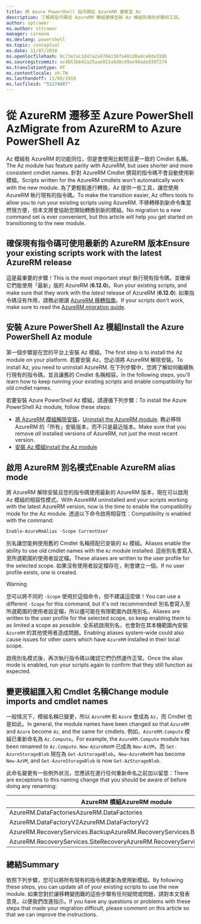 ```yaml
---
title: 將 Azure PowerShell 指令碼從 AzureRM 遷移至 Az
description: 了解將指令碼從 AzureRM 模組遷移至新 Az 模組所用的步驟和工具。
author: sptramer
ms.author: sttramer
manager: carmonm
ms.devlang: powershell
ms.topic: conceptual
ms.date: 11/07/2018
ms.openlocfilehash: 0c73e7ac1d47a2a97b6136fa481d0adce8de33db
ms.sourcegitcommit: ac4b53bb42a25aae013a9d8cd9ae98ada9397274
ms.translationtype: HT
ms.contentlocale: zh-TW
ms.lasthandoff: 11/08/2018
ms.locfileid: "51274887"
---
```

# <a name="migrate-from-azurerm-to-azure-powershell-az"></a><span data-ttu-id="9928b-103">從 AzureRM 遷移至 Azure PowerShell Az</span><span class="sxs-lookup"><span data-stu-id="9928b-103">Migrate from AzureRM to Azure PowerShell Az</span></span>

<span data-ttu-id="9928b-104">Az 模組有 AzureRM 的功能同位，但是會使用比較短且更一致的 Cmdlet 名稱。</span><span class="sxs-lookup"><span data-stu-id="9928b-104">The Az module has feature parity with AzureRM, but uses shorter and more consistent cmdlet names.</span></span>
<span data-ttu-id="9928b-105">針對 AzureRM Cmdlet 撰寫的指令碼不會自動使用新模組。</span><span class="sxs-lookup"><span data-stu-id="9928b-105">Scripts written for the AzureRM cmdlets won't automatically work with the new module.</span></span> <span data-ttu-id="9928b-106">為了更輕鬆進行轉換，Az 提供一些工具，讓您使用 AzureRM 執行現有的指令碼。</span><span class="sxs-lookup"><span data-stu-id="9928b-106">To make the transition easier, Az offers tools to allow you to run your existing scripts using AzureRM.</span></span> <span data-ttu-id="9928b-107">不移轉移到新命令集當然很方便，但本文將會協助您開始轉換到新的模組。</span><span class="sxs-lookup"><span data-stu-id="9928b-107">No migration to a new command set is ever convenient, but this article will help you get started on transitioning to the new module.</span></span>

## <a name="ensure-your-existing-scripts-work-with-the-latest-azurerm-release"></a><span data-ttu-id="9928b-108">確保現有指令碼可使用最新的 AzureRM 版本</span><span class="sxs-lookup"><span data-stu-id="9928b-108">Ensure your existing scripts work with the latest AzureRM release</span></span>

<span data-ttu-id="9928b-109">這是最重要的步驟！</span><span class="sxs-lookup"><span data-stu-id="9928b-109">This is the most important step!</span></span> <span data-ttu-id="9928b-110">執行現有指令碼，並確保它們能使用「最新」版的 AzureRM (__6.12.0__)。</span><span class="sxs-lookup"><span data-stu-id="9928b-110">Run your existing scripts, and make sure that they work with the _latest_ release of AzureRM (__6.12.0__).</span></span> <span data-ttu-id="9928b-111">如果指令碼沒有作用，請務必閱讀 [AzureRM 移轉指南](migration-guide.6.0.0.md)。</span><span class="sxs-lookup"><span data-stu-id="9928b-111">If your scripts don't work, make sure to read the [AzureRM migration guide](migration-guide.6.0.0.md).</span></span>

## <a name="install-the-azure-powershell-az-module"></a><span data-ttu-id="9928b-112">安裝 Azure PowerShell Az 模組</span><span class="sxs-lookup"><span data-stu-id="9928b-112">Install the Azure PowerShell Az module</span></span>

<span data-ttu-id="9928b-113">第一個步驟是在您的平台上安裝 Az 模組。</span><span class="sxs-lookup"><span data-stu-id="9928b-113">The first step is to install the Az module on your platform.</span></span> <span data-ttu-id="9928b-114">若要安裝 Az，您必須將 AzureRM 解除安裝。</span><span class="sxs-lookup"><span data-stu-id="9928b-114">To install Az, you need to uninstall AzureRM.</span></span>
<span data-ttu-id="9928b-115">在下列步驟中，您將了解如何繼續執行現有的指令碼，並且讓舊的 Cmdlet 名稱相容。</span><span class="sxs-lookup"><span data-stu-id="9928b-115">In the following steps, you'll learn how to keep running your existing scripts and enable compatibility for old cmdlet names.</span></span>

<span data-ttu-id="9928b-116">若要安裝 Azure PowerShell Az 模組，請遵循下列步驟：</span><span class="sxs-lookup"><span data-stu-id="9928b-116">To install the Azure PowerShell Az module, follow these steps:</span></span>

* <span data-ttu-id="9928b-117">[將 AzureRM 模組解除安裝](uninstall-azurerm-ps.md)。</span><span class="sxs-lookup"><span data-stu-id="9928b-117">[Uninstall the AzureRM module](uninstall-azurerm-ps.md).</span></span> <span data-ttu-id="9928b-118">務必移除 AzureRM 的「所有」安裝版本，而不只是最近版本。</span><span class="sxs-lookup"><span data-stu-id="9928b-118">Make sure that you remove _all_ installed versions of AzureRM, not just the most recent version.</span></span>
* [<span data-ttu-id="9928b-119">安裝 Az 模組</span><span class="sxs-lookup"><span data-stu-id="9928b-119">Install the Az module</span></span>](install-az-ps.md)

## <a name="a-namealiasesenable-azurerm-alias-mode"></a><span data-ttu-id="9928b-120"><a name="aliases"/>啟用 AzureRM 別名模式</span><span class="sxs-lookup"><span data-stu-id="9928b-120"><a name="aliases"/>Enable AzureRM alias mode</span></span>

<span data-ttu-id="9928b-121">將 AzureRM 解除安裝且您的指令碼使用最新的 AzureRM 版本，現在可以啟用 Az 模組的相容性模式。</span><span class="sxs-lookup"><span data-stu-id="9928b-121">With AzureRM uninstalled and your scripts working with the latest AzureRM version, now is the time to enable the compatibility mode for the Az module.</span></span> <span data-ttu-id="9928b-122">透過以下命令啟用相容性：</span><span class="sxs-lookup"><span data-stu-id="9928b-122">Compatibility is enabled with the command:</span></span>

```powershell-interactive
Enable-AzureRmAlias -Scope CurrentUser
```

<span data-ttu-id="9928b-123">別名讓您能夠使用舊的 Cmdlet 名稱搭配已安裝的 `Az` 模組。</span><span class="sxs-lookup"><span data-stu-id="9928b-123">Aliases enable the ability to use old cmdlet names with the `Az` module installed.</span></span> <span data-ttu-id="9928b-124">這些別名會寫入至所選範圍的使用者設定檔。</span><span class="sxs-lookup"><span data-stu-id="9928b-124">These aliases are written to the user profile for the selected scope.</span></span> <span data-ttu-id="9928b-125">如果沒有使用者設定檔存在，則會建立一個。</span><span class="sxs-lookup"><span data-stu-id="9928b-125">If no user profile exists, one is created.</span></span>

> [!WARNING]
>
> <span data-ttu-id="9928b-126">您可以將不同的 `-Scope` 使用於這個命令，但不建議這麼做！</span><span class="sxs-lookup"><span data-stu-id="9928b-126">You can use a different `-Scope` for this command, but it's not recommended!</span></span> <span data-ttu-id="9928b-127">別名會寫入至所選範圍的使用者設定檔，所以儘可能在有限範圍內啟用別名。</span><span class="sxs-lookup"><span data-stu-id="9928b-127">Aliases are written to the user profile for the selected scope, so keep enabling them to as limited a scope as possible.</span></span> <span data-ttu-id="9928b-128">全系統啟用別名，也會對在其本機範圍內安裝 `AzureRM` 的其他使用者造成問題。</span><span class="sxs-lookup"><span data-stu-id="9928b-128">Enabling aliases system-wide could also cause issues for other users which have `AzureRM` installed in their local scope.</span></span>

<span data-ttu-id="9928b-129">啟用別名模式後，再次執行指令碼以確認它們仍然運作正常。</span><span class="sxs-lookup"><span data-stu-id="9928b-129">Once the alias mode is enabled, run your scripts again to confirm that they still function as expected.</span></span> 

## <a name="change-module-imports-and-cmdlet-names"></a><span data-ttu-id="9928b-130">變更模組匯入和 Cmdlet 名稱</span><span class="sxs-lookup"><span data-stu-id="9928b-130">Change module imports and cmdlet names</span></span>

<span data-ttu-id="9928b-131">一般情況下，模組名稱已變更，所以 `AzureRM` 和 `Azure` 會成為 `Az`，而 Cmdlet 也是如此。</span><span class="sxs-lookup"><span data-stu-id="9928b-131">In general, the module names have been changed so that `AzureRM` and `Azure` become `Az`, and the same for cmdlets.</span></span>
<span data-ttu-id="9928b-132">例如，`AzureRM.Compute` 模組已重新命名為 `Az.Compute`。</span><span class="sxs-lookup"><span data-stu-id="9928b-132">For example, the `AzureRM.Compute` module has been renamed to `Az.Compute`.</span></span> <span data-ttu-id="9928b-133">`New-AzureRmVM` 已成為 `New-AzVM`，而 `Get-AzureStorageBlob` 現在為 `Get-AzStorageBlob`。</span><span class="sxs-lookup"><span data-stu-id="9928b-133">`New-AzureRmVM` has become `New-AzVM`, and `Get-AzureStorageBlob` is now `Get-AzStorageBlob`.</span></span>

<span data-ttu-id="9928b-134">此命名變更有一些例外狀況，您應該在進行任何重新命名之前加以留意：</span><span class="sxs-lookup"><span data-stu-id="9928b-134">There are exceptions to this naming change that you should be aware of before doing any renaming:</span></span>

| <span data-ttu-id="9928b-135">AzureRM 模組</span><span class="sxs-lookup"><span data-stu-id="9928b-135">AzureRM module</span></span> | <span data-ttu-id="9928b-136">Az 模組</span><span class="sxs-lookup"><span data-stu-id="9928b-136">Az module</span></span> |
|----------------|-----------|
| <span data-ttu-id="9928b-137">AzureRM.DataFactories</span><span class="sxs-lookup"><span data-stu-id="9928b-137">AzureRM.DataFactories</span></span> | <span data-ttu-id="9928b-138">Az.DataFactory</span><span class="sxs-lookup"><span data-stu-id="9928b-138">Az.DataFactory</span></span> |
| <span data-ttu-id="9928b-139">AzureRM.DataFactoryV2</span><span class="sxs-lookup"><span data-stu-id="9928b-139">AzureRM.DataFactoryV2</span></span> | <span data-ttu-id="9928b-140">Az.DataFactory</span><span class="sxs-lookup"><span data-stu-id="9928b-140">Az.DataFactory</span></span> |
| <span data-ttu-id="9928b-141">AzureRM.RecoveryServices.Backup</span><span class="sxs-lookup"><span data-stu-id="9928b-141">AzureRM.RecoveryServices.Backup</span></span> | <span data-ttu-id="9928b-142">Az.RecoveryServices</span><span class="sxs-lookup"><span data-stu-id="9928b-142">Az.RecoveryServices</span></span> |
| <span data-ttu-id="9928b-143">AzureRM.RecoveryServices.SiteRecovery</span><span class="sxs-lookup"><span data-stu-id="9928b-143">AzureRM.RecoveryServices.SiteRecovery</span></span> | <span data-ttu-id="9928b-144">Az.RecoveryServices</span><span class="sxs-lookup"><span data-stu-id="9928b-144">Az.RecoveryServices</span></span> |

## <a name="summary"></a><span data-ttu-id="9928b-145">總結</span><span class="sxs-lookup"><span data-stu-id="9928b-145">Summary</span></span>

<span data-ttu-id="9928b-146">依照下列步驟，您可以將所有現有的指令碼更新為使用新模組。</span><span class="sxs-lookup"><span data-stu-id="9928b-146">By following these steps, you can update all of your existing scripts to use the new module.</span></span> <span data-ttu-id="9928b-147">如果您對於讓移轉變困難的這些步驟有任何疑問或問題，請對本文發表意見，以便我們改進指示。</span><span class="sxs-lookup"><span data-stu-id="9928b-147">If you have any questions or problems with these steps that made your migration difficult, please comment on this article so that we can improve the instructions.</span></span>